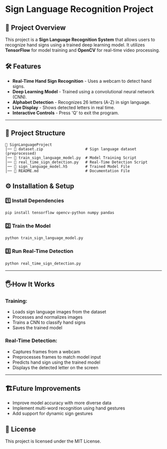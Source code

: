 # Sign Language Recognition Project

## 📌 Project Overview
This project is a **Sign Language Recognition System** that allows users to recognize hand signs using a trained deep learning model. It utilizes **TensorFlow** for model training and **OpenCV** for real-time video processing.

<!---
## 🎥 Demo
(Add a GIF or Screenshot of the application in action)
--->

## 🛠 Features
-  **Real-Time Hand Sign Recognition** - Uses a webcam to detect hand signs.
-  **Deep Learning Model** - Trained using a convolutional neural network (CNN).
-  **Alphabet Detection** - Recognizes 26 letters (A-Z) in sign language.
-  **Live Display** - Shows detected letters in real time.
-  **Interactive Controls** - Press 'Q' to exit the program.

---

## 📂 Project Structure
```
📂 SignLanguageProject
│── 📜 dataset.zip                   # Sign language dataset (preprocessed)
│── 📜 train_sign_language_model.py  # Model Training Script
│── 📜 real_time_sign_detection.py   # Real-Time Detection Script
│── 📜 sign_language_model.h5        # Trained Model File
│── 📜 README.md                     # Documentation File
```
## ⚙️ Installation & Setup

### 1️⃣ Install Dependencies
```bash
pip install tensorflow opencv-python numpy pandas
```
### 2️⃣ Train the Model
```bash
python train_sign_language_model.py
```
### 3️⃣ Run Real-Time Detection
```bash
python real_time_sign_detection.py
```

---

## 🖐How It Works

### Training:
- Loads sign language images from the dataset  
- Processes and normalizes images  
- Trains a CNN to classify hand signs  
- Saves the trained model  

### Real-Time Detection:
- Captures frames from a webcam  
- Preprocesses frames to match model input  
- Predicts hand sign using the trained model  
- Displays the detected letter on the screen  

---

## 🏗Future Improvements
- Improve model accuracy with more diverse data  
- Implement multi-word recognition using hand gestures  
- Add support for dynamic sign gestures  



## 📜 License

This project is licensed under the MIT License.
